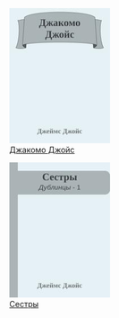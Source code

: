 ![](Джакомо%20Джойс.jpg)  
[Джакомо Джойс](Джакомо%20Джойс.txt)

![](Сестры.jpg)  
[Сестры](Сестры.txt)
